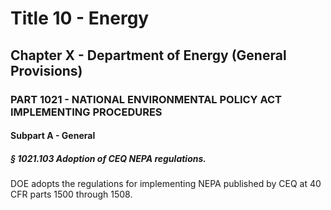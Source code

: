 
# Title 10 - Energy
## Chapter X - Department of Energy (General Provisions)
### PART 1021 - NATIONAL ENVIRONMENTAL POLICY ACT IMPLEMENTING PROCEDURES
#### Subpart A - General
##### § 1021.103 Adoption of CEQ NEPA regulations.

DOE adopts the regulations for implementing NEPA published by CEQ at 40 CFR parts 1500 through 1508.
